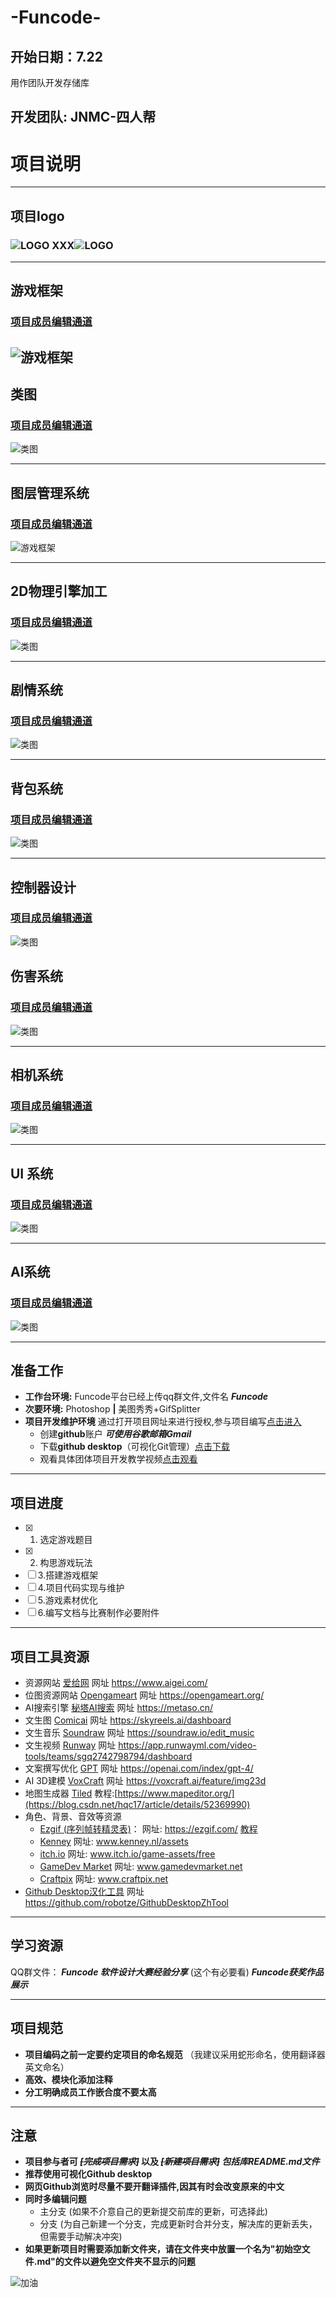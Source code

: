 # -Funcode-
## 开始日期：7.22
用作团队开发存储库
## 开发团队: JNMC-四人帮

# 项目说明
------------------------------------------------------------
## 项目logo
### ![LOGO](项目logo/logo_2.png) XXX![LOGO](None)
------------------------------------------------------
## 游戏框架
### [项目成员编辑通道](https://app.diagrams.net/?client=1#HAliceAuto%2F-Funcode-%2Fmain%2F%E6%B8%B8%E6%88%8F%E6%A1%86%E6%9E%B6%2F%E6%9C%AA%E5%91%BD%E5%90%8D%E7%BB%98%E5%9B%BE.drawio.png#%7B%22pageId%22%3A%22C5RBs43oDa-KdzZeNtuy%22%7D)
![游戏框架](游戏框架/未命名绘图.drawio.png)
--------------------------
## 类图
###  [项目成员编辑通道](https://app.diagrams.net/?libs=general;uml#HAliceAuto%2F-Funcode-%2Fmain%2F%E6%B8%B8%E6%88%8F%E6%A1%86%E6%9E%B6%2F%E7%B1%BB%E5%9B%BE_%E5%BD%B1%E4%B9%8B%E7%95%8C.drawio.png#%7B%22pageId%22%3A%22C5RBs43oDa-KdzZeNtuy%22%7D)
![类图](游戏框架/类图_影之界.drawio.png)

--------------------------------------------------------------------
## 图层管理系统
### [项目成员编辑通道](https://app.diagrams.net/#HAliceAuto%2F-Funcode-%2Fmain%2F%E6%B8%B8%E6%88%8F%E6%A1%86%E6%9E%B6%2F%E6%B8%B8%E6%88%8F%E6%A1%86%E6%9E%B6_XXX.drawio.png#%7B%22pageId%22%3A%22weIvoqKA7_c4nYOg37wb%22%7D)
![游戏框架](游戏框架/游戏框架_XXX.drawio.png)

--------------------------------------------------------------------
## 2D物理引擎加工
###  [项目成员编辑通道](https://app.diagrams.net/#HAliceAuto%2F-Funcode-%2Fmain%2F%E6%B8%B8%E6%88%8F%E6%A1%86%E6%9E%B6%2F2D%E7%89%A9%E7%90%86%E5%BC%95%E6%93%8E%E5%8A%A0%E5%B7%A5.drawio.png#%7B%22pageId%22%3A%222xRm0gHWRYvrj_detL7i%22%7D)
![类图](游戏框架/2D物理引擎加工.drawio.png)

------------------------------------

## 剧情系统
###  [项目成员编辑通道](https://app.diagrams.net/#HAliceAuto%2F-Funcode-%2Fmain%2F%E6%B8%B8%E6%88%8F%E6%A1%86%E6%9E%B6%2F%E5%89%A7%E6%83%85%E7%B3%BB%E7%BB%9F.drawio.png#%7B%22pageId%22%3A%22a22Hc1WfkqGxWuEyUdYN%22%7D)

![类图](游戏框架/剧情系统.drawio.png)

------------------

## 背包系统
###  [项目成员编辑通道](https://app.diagrams.net/?libs=general;uml#HAliceAuto%2F-Funcode-%2Fmain%2F%E6%B8%B8%E6%88%8F%E6%A1%86%E6%9E%B6%2F%E7%B1%BB%E5%9B%BE_%E5%BD%B1%E4%B9%8B%E7%95%8C.drawio.png#%7B%22pageId%22%3A%22C5RBs43oDa-KdzZeNtuy%22%7D)
![类图](游戏框架/类图_XXX.drawio.png)



--------------------------------
## 控制器设计
###  [项目成员编辑通道](https://app.diagrams.net/?libs=general;uml#HAliceAuto%2F-Funcode-%2Fmain%2F%E6%B8%B8%E6%88%8F%E6%A1%86%E6%9E%B6%2F%E6%8E%A7%E5%88%B6%E5%99%A8%E8%AE%BE%E8%AE%A1.drawio.png)

![类图](游戏框架/控制器设计.drawio.png)

## 伤害系统
### [项目成员编辑通道](https://app.diagrams.net/?libs=general;uml#HAliceAuto%2F-Funcode-%2Fmain%2F%E6%B8%B8%E6%88%8F%E6%A1%86%E6%9E%B6%2F%E7%B1%BB%E5%9B%BE_%E5%BD%B1%E4%B9%8B%E7%95%8C.drawio.png#%7B%22pageId%22%3A%22C5RBs43oDa-KdzZeNtuy%22%7D)
![类图](游戏框架/类图_XXX.drawio.png)

-------------------------------------------------------------


## 相机系统
###  [项目成员编辑通道](https://app.diagrams.net/#HAliceAuto%2F-Funcode-%2Fmain%2F%E6%B8%B8%E6%88%8F%E6%A1%86%E6%9E%B6%2F%E7%9B%B8%E6%9C%BA%E7%B3%BB%E7%BB%9F.drawio.png#%7B%22pageId%22%3A%22NDQN_u1dCDyM96YW-xxM%22%7D)

![类图](游戏框架/相机系统.drawio.png)

----------------------------------------------------



## UI 系统
###  [项目成员编辑通道](https://app.diagrams.net/?libs=general;uml#HAliceAuto%2F-Funcode-%2Fmain%2F%E6%B8%B8%E6%88%8F%E6%A1%86%E6%9E%B6%2F%E7%B1%BB%E5%9B%BE_%E5%BD%B1%E4%B9%8B%E7%95%8C.drawio.png#%7B%22pageId%22%3A%22C5RBs43oDa-KdzZeNtuy%22%7D)
![类图](游戏框架/类图_XXX.drawio.png)

-------------------------------------------------------------

## AI系统
###  [项目成员编辑通道](https://app.diagrams.net/?libs=general;uml#HAliceAuto%2F-Funcode-%2Fmain%2F%E6%B8%B8%E6%88%8F%E6%A1%86%E6%9E%B6%2F%E7%B1%BB%E5%9B%BE_%E5%BD%B1%E4%B9%8B%E7%95%8C.drawio.png#%7B%22pageId%22%3A%22C5RBs43oDa-KdzZeNtuy%22%7D)
![类图](游戏框架/类图_XXX.drawio.png)

-------------------------------------------------------------


## 准备工作

- **工作台环境:** Funcode平台已经上传qq群文件,文件名  ***Funcode***
- **次要环境:** Photoshop **|** 美图秀秀+GifSplitter
- **项目开发维护环境** 通过打开项目网址来进行授权,参与项目编写[点击进入](https://github.com/AliceAuto/-Funcode-)
    - 创建**github**账户 ***可使用谷歌邮箱Gmail***
    - 下载**github desktop**（可视化Git管理）[点击下载](https://desktop.github.com/download/)
    - 观看具体团体项目开发教学视频[点击观看](https://www.bilibili.com/video/BV1o7411U7j6?vd_source=21be49af9afac52c20366bcfdbce61f2)
-------------------------------------------------
## 项目进度
- [x] 1. 选定游戏题目
- [x] 2. 构思游戏玩法
- [ ] 3.搭建游戏框架
- [ ] 4.项目代码实现与维护
- [ ] 5.游戏素材优化
- [ ] 6.编写文档与比赛制作必要附件
------------------------------------------------------------------
## 项目工具资源
- 资源网站 [爱给网](https://www.aigei.com/) 网址 https://www.aigei.com/
- 位图资源网站 [Opengameart](https://opengameart.org/) 网址 https://opengameart.org/
- AI搜索引擎 [秘塔AI搜索](https://metaso.cn/) 网址 https://metaso.cn/
- 文生图 [Comicai](https://skyreels.ai/dashboard) 网址 https://skyreels.ai/dashboard
- 文生音乐 [Soundraw](https://soundraw.io/edit_music) 网址 https://soundraw.io/edit_music
- 文生视频 [Runway](https://app.runwayml.com/video-tools/teams/sgq2742798794/dashboard) 网址 https://app.runwayml.com/video-tools/teams/sgq2742798794/dashboard
- 文案撰写优化 [GPT](https://openai.com/index/gpt-4/) 网址 https://openai.com/index/gpt-4/
- AI 3D建模 [VoxCraft](https://voxcraft.ai/feature/img23d) 网址 https://voxcraft.ai/feature/img23d
- 地图生成器 [Tiled](https://www.mapeditor.org/) 教程:[https://www.mapeditor.org/](https://blog.csdn.net/hqc17/article/details/52369990)
- 角色、背景、音效等资源
    - [Ezgif (序列帧转精灵表)](https://ezgif.com/)：                网址: https://ezgif.com/ [教程](https://blog.csdn.net/hqc17/article/details/52369990)
    - [Kenney](www.kenney.nl/assets)           网址: www.kenney.nl/assets
    - [itch.io](www.itch.io/game-assets/free)    网址: www.itch.io/game-assets/free
    - [GameDev Market](www.gamedevmarket.net)    网址: www.gamedevmarket.net
    - [Craftpix](www.craftpix.net)               网址: www.craftpix.net
- [Github Desktop汉化工具](https://github.com/robotze/GithubDesktopZhTool) 网址 https://github.com/robotze/GithubDesktopZhTool
--------------------------------------------------------------------------------------------
## 学习资源
QQ群文件： 
    ***Funcode 软件设计大赛经验分享*** (这个有必要看)
***Funcode获奖作品展示***

----------------------------------------------------------------
## 项目规范
- **项目编码之前一定要约定项目的命名规范** （我建议采用蛇形命名，使用翻译器英文命名）
- **高效、模块化添加注释**
- **分工明确成员工作嵌合度不要太高**
  
---------------------------------------------------------------------
## 注意
- **项目参与者可  ***~~[完成项目需求]~~*** 以及  ***~~[新建项目需求]~~ 包括库README.md文件*****
- **推荐使用可视化Github desktop**
- **网页Github浏览时尽量不要开翻译插件,因其有时会改变原来的中文**
- **同时多编辑问题**
  - 主分支 (如果不介意自己的更新提交前库的更新，可选择此)
  - 分支 (为自己新建一个分支，完成更新时合并分支，解决库的更新丢失，但需要手动解决冲突)
- **如果更新项目时需要添加新文件夹，请在文件夹中放置一个名为"初始空文件.md"的文件以避免空文件夹不显示的问题**

![加油](https://github.com/AliceAuto/-Funcode-/blob/main/github%E7%BD%91%E7%AB%99%E8%B5%84%E6%BA%90(%E6%97%A0%E5%85%B3%E9%A1%B9)/%E5%8A%A0%E6%B2%B9.png)
